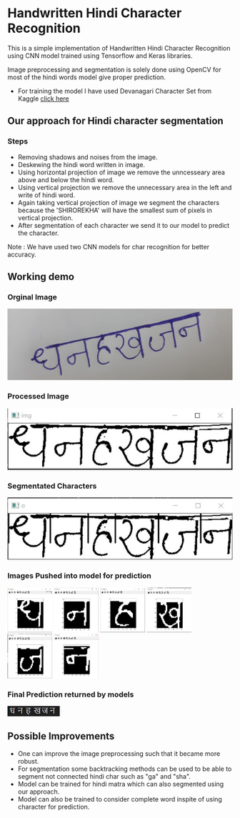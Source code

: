 # Handwritten Hindi Character Recognition

This is a simple implementation of Handwritten Hindi Character Recognition using CNN model trained using Tensorflow and Keras libraries.

Image preprocessing and segmentation is solely done using OpenCV for most of the hindi words model give proper prediction.

- For training the model I have used Devanagari Character Set from Kaggle [click here](https://www.kaggle.com/rishianand/devanagari-character-set)

## Our approach for Hindi character segmentation
### Steps
- Removing shadows and noises from the image.
- Deskewing the hindi word written in image.
- Using horizontal projection of image we remove the unncesseary area above and below the hindi word.
- Using vertical projection we remove the unnecessary area in the left and write of hindi word.
- Again taking vertical projection of image we segment the characters because the 'SHIROREKHA' will have the smallest sum of pixels in vertical projection.
- After segmentation of each character we send it to our model to predict the character.

<sharp> Note : We have used two CNN models for char recognition for better accuracy.</sharp>

## Working demo
### Orginal Image
<img src="images/1.jpeg"/>

### Processed Image
<img src="images/image processed.JPG"/>

### Segmentated Characters
<img src="images/char_segmeted.JPG"/>

### Images Pushed into model for prediction
<img src="images/a.JPG" height=100 width=100>
<img src="images/b.JPG" height=100 width=100>
<img src="images/c.JPG" height=100 width=100>
<img src="images/d.JPG" height=100 width=100>
<img src="images/e.JPG" height=100 width=100>
<img src="images/f.JPG" height=100 width=100>

### Final Prediction returned by models
<img src="images/final.JPG" >

## Possible Improvements
- One can improve the image preprocessing such that it became more robust.
- For segmentation some backtracking methods can be used to be able to segment not connected hindi char such as "ga" and "sha".
- Model can be trained for hindi matra which can also segmented using our approach.
- Model can also be trained to consider complete word inspite of using character for prediction.




 
